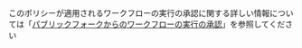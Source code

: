 このポリシーが適用されるワークフローの実行の承認に関する詳しい情報については「[パブリックフォークからのワークフローの実行の承認](/actions/managing-workflow-runs/approving-workflow-runs-from-public-forks)」を参照してください
